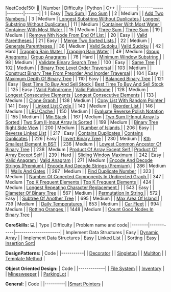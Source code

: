 
NeetCode150: 🚀
| Number | Difficulty | Python |  C++  | 
|--------|------------|--------|-------|
| 1 | Easy | [Two Sum ](Arrays&Hashing/1TwoSum.py) | [Two Sum](Arrays&Hashing/1TwoSum.cpp) |
| 2 | Medium | | [Add Two Numbers ](LinkedLists/2AddTwoNumbers.cpp) |
| 3 | Medium | [Longest Substring Without Duplicates ](SlidingWindow/3LongestSubstringWithoutDuplicates.py) | [Longest Substring Without Duplicates ](SlidingWindow/3LongestSubstringWithoutDuplicates.cpp) |
| 11 | Medium | [Container With Most Water ](TwoPointers/11ContainerWithMostWater.py) | [ Container With Most Water ](TwoPointers/11ContainerWithMostWater.cpp) |
| 15 | Medium | [Three Sum ](TwoPointers/15ThreeSum.py) | [Three Sum](TwoPointers/15ThreeSum.cpp) |
| 19 | Medium | | [Remove Nth Node From End Of List ](LinkedLists/19RemoveNthNodeFromEndOfList.cpp) |
| 20 | Easy | | [Valid Parentheses ](Stack/20ValidParentheses.cpp) |
| 21 | Easy | | [Merge Two Sorted Lists ](LinkedLists/21MergeTwoSortedLists.cpp) |
| 22 | Medium | | [Generate Parentheses ](Stack/22GenerateParentheses.cpp) |
| 36 | Medium | [Valid Sudoku ](Arrays&Hashing/36ValidSudoku.py) | [Valid Sudoku](Arrays&Hashing/36ValidSudoku.cpp) |
| 42 | Hard | [ Trapping Rain Water ](TwoPointers/42TrappingRainWater.py) | [Trapping Rain Water](TwoPointers/42TrappingRainWater.cpp) |
| 49 | Medium | [Group Anagrams ](Arrays&Hashing/49GroupAnagrams.py) | [Group Anagrams](Arrays&Hashing/49GroupAnagrams.cpp) |
| 76 | Hard | | [Minimum Window Substring ](SlidingWindow/76MinimumWindowSubstring.cpp) |
| 98 | Medium | | [Validate Binary Search Tree ](Trees/98ValidateBinarySearchTree.cpp) |
| 100 | Easy | | [Same Tree](Trees/100SameTree.cpp) |
| 102 | Medium | | [Binary Tree Level Order Traversal](Trees/102BinaryTreeLevelOrderTraversal.cpp) |
| 103 | Medium | | [Construct Binary Tree From Preorder And Inorder Traversal](Trees/103ConstructBinaryTreeFromPreorderAndInorderTraversal.cpp) |
| 104 | Easy | | [Maximum Depth Of Binary Tree](Trees/104MaximumDepthOfBinaryTree.cpp) |
| 110 | Easy | | [Balanced Binary Tree](Trees/110BalancedBinaryTree.cpp) |
| 121 | Easy | [Best Time To Buy And Sell Stock ](SlidingWindow/121BestTimeToBuyAndSellStock.py) | [Best Time To Buy And Sell Stock ](SlidingWindow/121BestTimeToBuyAndSellStock.cpp) |
| 125 | Easy | [Valid Palindrome ](TwoPointers/125ValidPalindrome.py) | [Valid Palindrome](TwoPointers/125ValidPalindrome.cpp) |
| 128 | Medium | [Longest Consecutive Elements ](Arrays&Hashing/128LongestConsecutiveElements.py) | [Longest Consecutive Elements](Arrays&Hashing/128LongestConsecutiveElements.cpp) |
| 133 | Medium | | [Clone Graph ](Graphs/133CloneGraph.cpp) |
| 138 | Medium | | [Copy List With Random Pointer ](LinkedLists/138CopyListWithRandomPointer.cpp) |
| 141 | Easy | | [Linked List Cycle ](LinkedLists/141LinkedListCycle.cpp) |
| 143 | Medium | | [Reorder List ](LinkedLists/143ReorderList.cpp) |
| 146 | Medium | | [LRU Cache ](LinkedLists/146LRUCache.cpp) |
| 150 | Medium | | [Evaluate Reverse Polish Notation ](Stack/150EvaluateRPN.cpp) |
| 155 | Medium | | [Min Stack](Stack/155MinStack.cpp) |
| 167 | Medium | [Two Sum II-Input Array Is Sorted ](TwoPointers/167TwoSumII_InputArrayIsSorted.py) | [Two Sum II-Input Array Is Sorted](TwoPointers/167TwoSumII_InputArrayIsSorted.cpp) |
| 199 | Medium | | [Binary Tree Right Side View](Trees/199BinaryTreeRightSideView.cpp) |
| 200 | Medium | | [Number of Islands ](Graphs/200NumberOfIslands.cpp) |
| 206 | Easy | | [Reverse Linked List](LinkedLists/206ReverseLinkedList.cpp) |
| 217 | Easy | [Contains Duplicates ](Arrays&Hashing/217ContainsDuplicate.py) | [Contains Duplicates](Arrays&Hashing/217ContainsDuplicate.cpp) |
| 226 | Easy | | [Invert Binary Tree](Trees/226InvertBinaryTree.cpp) |
| 230 | Medium | | [Kth Smallest Element In BST](Trees/230KthSmallestElementInBST.cpp) |
| 236 | Medium | | [Lowest Common Ancestor Of Binary Tree](Trees/236LowestCommonAncestorOfBinaryTree.cpp) |
| 238 | Medium | [Product Of Array Except Self ](Arrays&Hashing/238ProductOfArrayExceptSelf.py) | [Product Of Array Except Self](Arrays&Hashing/238ProductOfArrayExceptSelf.cpp) |
| 239 | Hard | | [Sliding Window Maximum ](SlidingWindow/239SlidingWindowMaximum.cpp) |
| 242 | Easy | [Valid Anagram ](Arrays&Hashing/242ValidAnagram.py) | [Valid Anagram](Arrays&Hashing/242ValidAnagram.cpp) |
| 271 | Medium | [Encode And Decode Strings (Premium) ](Arrays&Hashing/271EncodeAndDecodeStrings.py) | [Encode And Decode Strings (Premium) ](Arrays&Hashing/271EncodeAndDecodeStrings.cpp) |
| 286 | Medium | | [Walls And Gates](Graphs/286WallsAndGates.cpp) |
| 287 | Medium | | [Find Duplicate Number](LinkedLists/287FindDuplicateNumber.cpp) |
| 323 | Medium | | [Number Of Conected Components In Undirected Graph ](Graphs/323NumberOfConnectedComponentsInUndirectedGraph.cpp) |
| 347 | Medium |   [Top K Frequent Elements ](Arrays&Hashing/347TopKFrequentElements.py) |  [Top K Frequent Elements ](Arrays&Hashing/347TopKFrequentElements.cpp) |
| 424 | Medium | [Longest Repeating Character Replacement ](SlidingWindow/424LongestRepeatingCharacterReplacement.py) | |
| 543 | Easy | | [Diameter Of Binary Tree](Trees/543DiameterOfBinaryTree.cpp) |
| 567 | Medium | | [Permutation In String ](SlidingWindow/567PermutationInString.cpp) |
| 572 | Easy | | [Subtree Of Another Tree](Trees/572SubtreeOfAnotherTree.cpp) |
| 695 | Medium | | [Max Area Of Island ](Graphs/695MaxAreaOfIsland.cpp) |
| 739 | Medium | | [Daily Temperatures ](Stack/739DailyTemperatures.cpp) |
| 853 | Medium | | [Car Fleet](Stack/853CarFleet.cpp) |
| 994 | Medium | | [Rotting Oranges ](Graphs/994RottingOranges.cpp) |
| 1448 | Medium | | [Count Good Nodes In Binary Tree](Trees/1448CountGoodNodesInBinaryTree.cpp) |


**CoreSkills:** 💻
| Type | Difficulty | Problem name and code|
|--------|------------|----------------------|
| Implement Data Structures | Easy | [Dynamic Array](CoreSkills/DynamicArray.cpp) |
| Implement Data Structures | Easy | [Linked List](CoreSkills/LinkedList.cpp) |
| Sorting | Easy | [Insertion Sort](CoreSkills/InsertionSort.cpp)|

**DesignPatterns:**
| Code |
|-----------|
| [Decorator](DesignPatterns/Decorator.cpp) | 
| [Singleton](DesignPatterns/Singleton.cpp) |
| [Multiton](DesignPatterns/Multiton.cpp) |
| [Template Method](DesignPatterns/TemplateMethod.cpp) |

**Object Oriented Design:**
| Code |
|-------------|
| [File System](SystemDesign/ObjectOrientedDesign/FileSystem.cpp) |
| [Inventory](SystemDesign/ObjectOrientedDesign/Inventory.cpp) |
| [Minesweeper](SystemDesign/ObjectOrientedDesign/Minesweeper.cpp) |
| [ParkingLot](SystemDesign/ObjectOrientedDesign/ParkingLot.cpp) |

**General:**
| Code |
|----------|
|[Smart Pointers](GeneralCPP/UniquePointer.cpp) |